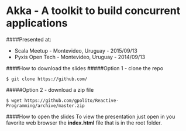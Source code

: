 Akka - A toolkit to build concurrent applications
===========================

####Presented at:
- Scala Meetup - Montevideo, Uruguay - 2015/09/13
- Pyxis Open Tech - Montevideo, Uruguay - 2014/09/13

####How to download the slides
#####Option 1 - clone the repo
```
$ git clone https://github.com/
```
#####Option 2 - download a zip file 
```
$ wget https://github.com/gpolito/Reactive-Programming/archive/master.zip
```

####How to open the slides
To view the presentation just open in you favorite web browser the **index.html** file that is in the root folder. 
